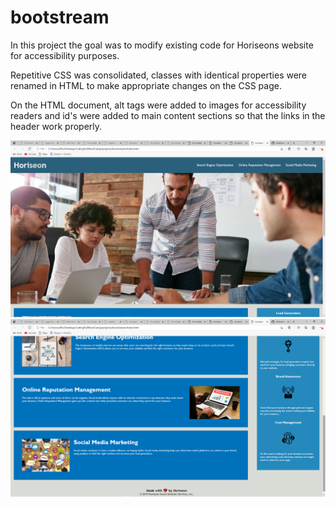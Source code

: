# bootstream
In this project the goal was to modify existing code for Horiseons website for accessibility purposes. 
 
Repetitive CSS was consolidated, classes with identical properties were renamed in HTML to make appropriate changes on the CSS page. 

On the HTML document, alt tags were added to images for accessibility readers and id's were added to main content sections so that the links in the header work properly. 

![ScreenShot of Current Active Webpage 1](/assets/images/screenshot-1.png "Horiseon Webpage")
![ScreenShot of Current Active Webpage 2](/assets/images/screenshot-2.png "Horiseon Webpage")

